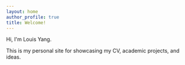 ```yaml
---
layout: home
author_profile: true
title: Welcome!
---
```


Hi, I'm Louis Yang.

This is my personal site for showcasing my CV, academic projects, and ideas.